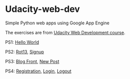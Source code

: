 Udacity-web-dev
===============

Simple Python web apps using Google App Engine

The exercises are from [Udacity Web Development course](https://www.udacity.com/course/cs253).

PS1: [Hello World](https://lttviet-cs253.appspot.com)

PS2: [Rot13](https://lttviet-cs253.appspot.com/rot13), [Signup](https://lttviet-cs253.appspot.com/signup)

PS3: [Blog Front](http://lttviet-cs253.appspot.com/blog), [New Post](https://lttviet-cs253.appspot.com/blog/newpost)

PS4: [Registration](https://lttviet-cs253.appspot.com/signup), [Login](https://lttviet-cs253.appspot.com/login), [Logout](https://lttviet-cs253.appspot.com/logout)
